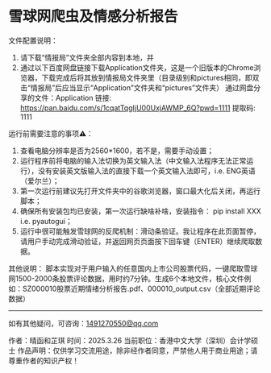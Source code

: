 # 雪球网爬虫及情感分析报告
文件配置说明：
1. 请下载“情报局”文件夹全部内容到本地，并
2. 通过以下百度网盘链接下载Application文件夹，这是一个旧版本的Chrome浏览器，下载完成后将其放到情报局文件夹里（目录级别和pictures相同，即双击“情报局”后应当显示“Application”文件夹和“pictures”文件夹）
通过网盘分享的文件：Application
链接: https://pan.baidu.com/s/1cqatTqgIjU00UxjAWMP_6Q?pwd=1111 提取码: 1111


运行前需要注意的事项⚠️：
1. 查看电脑分辨率是否为2560*1600，若不是，需要手动设置；
2. 运行程序前将电脑的输入法切换为英文输入法（中文输入法程序无法正常运行），没有安装英文版输入法的直接下载一个英文输入法即可，i.e. ENG英语（爱尔兰）；
3. 第一次运行前建议先打开文件夹中的谷歌浏览器，窗口最大化后关闭，再运行脚本；
4. 确保所有安装包均已安装，第一次运行缺啥补啥，安装指令： pip install XXX  i.e. pyautogui；
5. 运行中很可能触发雪球网的反爬机制：滑动条验证。我让程序在此页面暂停，请用户手动完成滑动验证，并返回网页页面按下回车键（ENTER）继续爬取数据。


其他说明：
脚本实现对于用户输入的任意国内上市公司股票代码，一键爬取雪球网1500-2000条股票评论数据，用时约7分钟。生成6个本地文件，核心文件例如：SZ000010股票近期情绪分析报告.pdf、000010_output.csv（全部近期评论数据）


---------------------------------------------------------------------------------------------------
如有其他疑问，可咨询：1491270550@qq.com

作者：晴函和芷琪
时间：2025.3.26
当前职位：香港中文大学（深圳）会计学硕士
作品声明：仅供学习交流用途，除非经作者同意，严禁他人用于商业用途；请尊重作者的知识产权！
